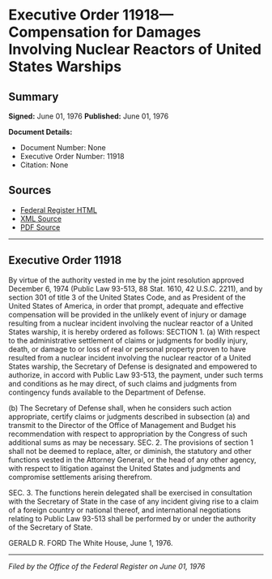 # Executive Order 11918—Compensation for Damages Involving Nuclear Reactors of United States Warships

## Summary

**Signed:** June 01, 1976
**Published:** June 01, 1976

**Document Details:**
- Document Number: None
- Executive Order Number: 11918
- Citation: None

## Sources
- [Federal Register HTML](https://www.presidency.ucsb.edu/documents/executive-order-11918-compensation-for-damages-involving-nuclear-reactors-united-states)
- [XML Source](None)
- [PDF Source](None)

---

## Executive Order 11918

By virtue of the authority vested in me by the joint resolution approved December 6, 1974 (Public Law 93-513, 88 Stat. 1610, 42 U.S.C. 2211), and by section 301 of title 3 of the United States Code, and as President of the United States of America, in order that prompt, adequate and effective compensation will be provided in the unlikely event of injury or damage resulting from a nuclear incident involving the nuclear reactor of a United States warship, it is hereby ordered as follows:
SECTION 1. (a) With respect to the administrative settlement of claims or judgments for bodily injury, death, or damage to or loss of real or personal property proven to have resulted from a nuclear incident involving the nuclear reactor of a United States warship, the Secretary of Defense is designated and empowered to authorize, in accord with Public Law 93-513, the payment, under such terms and conditions as he may direct, of such claims and judgments from contingency funds available to the Department of Defense.

(b) The Secretary of Defense shall, when he considers such action appropriate, certify claims or judgments described in subsection (a) and transmit to the Director of the Office of Management and Budget his recommendation with respect to appropriation by the Congress of such additional sums as may be necessary.
SEC. 2. The provisions of section 1 shall not be deemed to replace, alter, or diminish, the statutory and other functions vested in the Attorney General, or the head of any other agency, with respect to litigation against the United States and judgments and compromise settlements arising therefrom.

SEC. 3. The functions herein delegated shall be exercised in consultation with the Secretary of State in the case of any incident giving rise to a claim of a foreign country or national thereof, and international negotiations relating to Public Law 93-513 shall be performed by or under the authority of the Secretary of State.

GERALD R. FORD
The White House,
June 1, 1976.

---

*Filed by the Office of the Federal Register on June 01, 1976*

